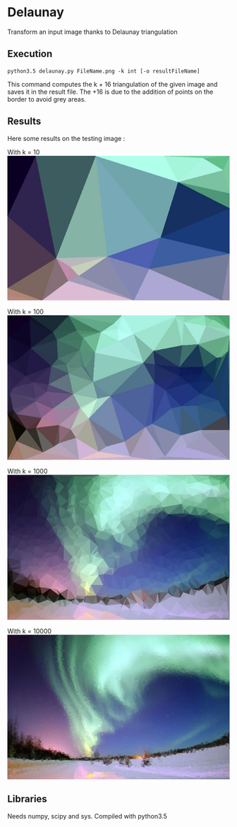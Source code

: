 # Delaunay
Transform an input image thanks to Delaunay triangulation

## Execution
```
python3.5 delaunay.py FileName.png -k int [-o resultFileName]
```
This command computes the k + 16 triangulation of the given image and saves it in the result file.  The +16 is due to the addition of points on the border to avoid grey areas.

## Results
Here some results on the testing image :  

With k = 10  
![10](https://raw.githubusercontent.com/Jeanselme/Delaunay/master/Images/10.jpeg)  

With k = 100  
![100](https://raw.githubusercontent.com/Jeanselme/Delaunay/master/Images/100.jpeg)  

With k = 1000  
![1000](https://raw.githubusercontent.com/Jeanselme/Delaunay/master/Images/1000.jpeg)  

With k = 10000  
![10000](https://raw.githubusercontent.com/Jeanselme/Delaunay/master/Images/10000.jpeg)  

## Libraries
Needs numpy, scipy and sys. Compiled with python3.5
